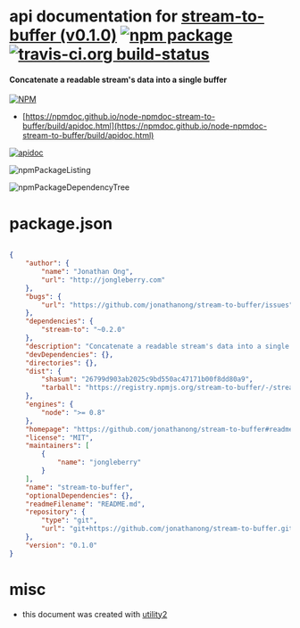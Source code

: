 # api documentation for  [stream-to-buffer (v0.1.0)](https://github.com/jonathanong/stream-to-buffer#readme)  [![npm package](https://img.shields.io/npm/v/npmdoc-stream-to-buffer.svg?style=flat-square)](https://www.npmjs.org/package/npmdoc-stream-to-buffer) [![travis-ci.org build-status](https://api.travis-ci.org/npmdoc/node-npmdoc-stream-to-buffer.svg)](https://travis-ci.org/npmdoc/node-npmdoc-stream-to-buffer)
#### Concatenate a readable stream's data into a single buffer

[![NPM](https://nodei.co/npm/stream-to-buffer.png?downloads=true&downloadRank=true&stars=true)](https://www.npmjs.com/package/stream-to-buffer)

- [https://npmdoc.github.io/node-npmdoc-stream-to-buffer/build/apidoc.html](https://npmdoc.github.io/node-npmdoc-stream-to-buffer/build/apidoc.html)

[![apidoc](https://npmdoc.github.io/node-npmdoc-stream-to-buffer/build/screenCapture.buildCi.browser.%252Ftmp%252Fbuild%252Fapidoc.html.png)](https://npmdoc.github.io/node-npmdoc-stream-to-buffer/build/apidoc.html)

![npmPackageListing](https://npmdoc.github.io/node-npmdoc-stream-to-buffer/build/screenCapture.npmPackageListing.svg)

![npmPackageDependencyTree](https://npmdoc.github.io/node-npmdoc-stream-to-buffer/build/screenCapture.npmPackageDependencyTree.svg)



# package.json

```json

{
    "author": {
        "name": "Jonathan Ong",
        "url": "http://jongleberry.com"
    },
    "bugs": {
        "url": "https://github.com/jonathanong/stream-to-buffer/issues"
    },
    "dependencies": {
        "stream-to": "~0.2.0"
    },
    "description": "Concatenate a readable stream's data into a single buffer",
    "devDependencies": {},
    "directories": {},
    "dist": {
        "shasum": "26799d903ab2025c9bd550ac47171b00f8dd80a9",
        "tarball": "https://registry.npmjs.org/stream-to-buffer/-/stream-to-buffer-0.1.0.tgz"
    },
    "engines": {
        "node": ">= 0.8"
    },
    "homepage": "https://github.com/jonathanong/stream-to-buffer#readme",
    "license": "MIT",
    "maintainers": [
        {
            "name": "jongleberry"
        }
    ],
    "name": "stream-to-buffer",
    "optionalDependencies": {},
    "readmeFilename": "README.md",
    "repository": {
        "type": "git",
        "url": "git+https://github.com/jonathanong/stream-to-buffer.git"
    },
    "version": "0.1.0"
}
```



# misc
- this document was created with [utility2](https://github.com/kaizhu256/node-utility2)

